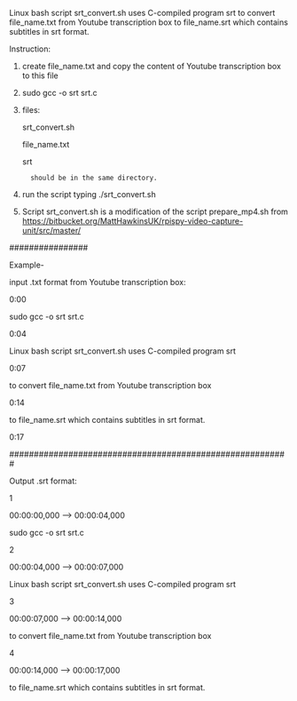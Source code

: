 Linux bash script srt_convert.sh uses C-compiled program srt to convert file_name.txt from Youtube transcription box to file_name.srt which contains subtitles in srt format.

Instruction:

1. create file_name.txt and copy the content of Youtube transcription box to this file
    
2. sudo gcc -o srt srt.c
   
3. files:
   
      srt_convert.sh
   
      file_name.txt
   
      srt
   
         should be in the same directory.
   
4. run the script typing ./srt_convert.sh
5. Script srt_convert.sh is a modification of the script prepare_mp4.sh from https://bitbucket.org/MattHawkinsUK/rpispy-video-capture-unit/src/master/




################

 
Example-

input .txt format from Youtube transcription box:

0:00

sudo gcc -o srt srt.c

0:04

Linux bash script srt_convert.sh uses C-compiled program srt

0:07

to convert file_name.txt from Youtube transcription box

0:14

to file_name.srt which contains subtitles in srt format.

0:17



#########################################################

Output .srt format:

1

00:00:00,000 --> 00:00:04,000 

sudo gcc -o srt srt.c

2

00:00:04,000 --> 00:00:07,000 

Linux bash script srt_convert.sh uses C-compiled program srt


3

00:00:07,000 --> 00:00:14,000 

to convert file_name.txt from Youtube transcription box


4

00:00:14,000 --> 00:00:17,000 

to file_name.srt which contains subtitles in srt format. 


